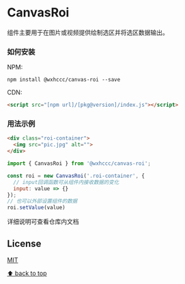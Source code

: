 # CanvasRoi

组件主要用于在图片或视频提供绘制选区并将选区数据输出。


### 如何安装

NPM:

```shell
npm install @wxhccc/canvas-roi --save
```

CDN:

```html
<script src="[npm url]/[pkg@version]/index.js"></script>
```

### 用法示例


```html
<div class="roi-container">
  <img src="pic.jpg" alt="">
</div>
```

```js
import { CanvasRoi } from '@wxhccc/canvas-roi';

const roi = new CanvasRoi('.roi-container', {
  // input回调函数可从组件内接收数据的变化
  input: value => {}
});
// 也可以外部设置组件的数据
roi.setValue(value)
```

详细说明可查看仓库内文档

## License

[MIT](https://opensource.org/licenses/MIT)



[⬆ back to top](#内容目录)
